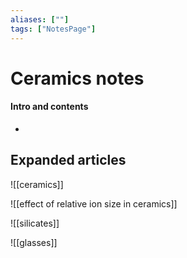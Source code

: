 ```yaml
---
aliases: [""]
tags: ["NotesPage"]
---
```


# Ceramics notes

#### Intro and contents
- 


## Expanded articles
![[ceramics]]

![[effect of relative ion size in ceramics]]

![[silicates]]

![[glasses]]